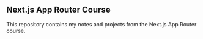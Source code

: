 ## Next.js App Router Course 

This repository contains my notes and projects from the Next.js App Router course.
